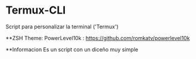 # Termux-CLI
Script para personalizar la terminal ('Termux')

**ZSH Theme: 
PowerLevel10k : https://github.com/romkatv/powerlevel10k

**Informacion
Es un script con un diceño muy simple
